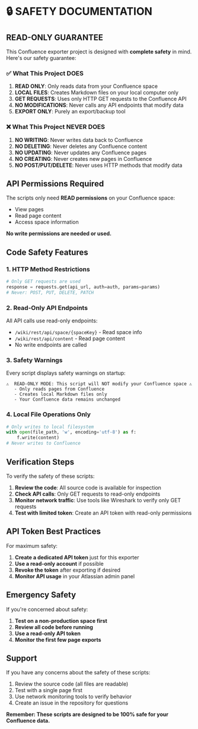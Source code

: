 # 🔒 SAFETY DOCUMENTATION

## READ-ONLY GUARANTEE

This Confluence exporter project is designed with **complete safety** in mind. Here's our safety guarantee:

### ✅ What This Project DOES

1. **READ ONLY**: Only reads data from your Confluence space
2. **LOCAL FILES**: Creates Markdown files on your local computer only
3. **GET REQUESTS**: Uses only HTTP GET requests to the Confluence API
4. **NO MODIFICATIONS**: Never calls any API endpoints that modify data
5. **EXPORT ONLY**: Purely an export/backup tool

### ❌ What This Project NEVER DOES

1. **NO WRITING**: Never writes data back to Confluence
2. **NO DELETING**: Never deletes any Confluence content
3. **NO UPDATING**: Never updates any Confluence pages
4. **NO CREATING**: Never creates new pages in Confluence
5. **NO POST/PUT/DELETE**: Never uses HTTP methods that modify data

## API Permissions Required

The scripts only need **READ permissions** on your Confluence space:

- View pages
- Read page content
- Access space information

**No write permissions are needed or used.**

## Code Safety Features

### 1. HTTP Method Restrictions

```python
# Only GET requests are used
response = requests.get(api_url, auth=auth, params=params)
# Never: POST, PUT, DELETE, PATCH
```

### 2. Read-Only API Endpoints

All API calls use read-only endpoints:

- `/wiki/rest/api/space/{spaceKey}` - Read space info
- `/wiki/rest/api/content` - Read page content
- No write endpoints are called

### 3. Safety Warnings

Every script displays safety warnings on startup:

```
⚠️  READ-ONLY MODE: This script will NOT modify your Confluence space ⚠️
   - Only reads pages from Confluence
   - Creates local Markdown files only
   - Your Confluence data remains unchanged
```

### 4. Local File Operations Only

```python
# Only writes to local filesystem
with open(file_path, 'w', encoding='utf-8') as f:
    f.write(content)
# Never writes to Confluence
```

## Verification Steps

To verify the safety of these scripts:

1. **Review the code**: All source code is available for inspection
2. **Check API calls**: Only GET requests to read-only endpoints
3. **Monitor network traffic**: Use tools like Wireshark to verify only GET requests
4. **Test with limited token**: Create an API token with read-only permissions

## API Token Best Practices

For maximum safety:

1. **Create a dedicated API token** just for this exporter
2. **Use a read-only account** if possible
3. **Revoke the token** after exporting if desired
4. **Monitor API usage** in your Atlassian admin panel

## Emergency Safety

If you're concerned about safety:

1. **Test on a non-production space first**
2. **Review all code before running**
3. **Use a read-only API token**
4. **Monitor the first few page exports**

## Support

If you have any concerns about the safety of these scripts:

1. Review the source code (all files are readable)
2. Test with a single page first
3. Use network monitoring tools to verify behavior
4. Create an issue in the repository for questions

**Remember: These scripts are designed to be 100% safe for your Confluence data.**
